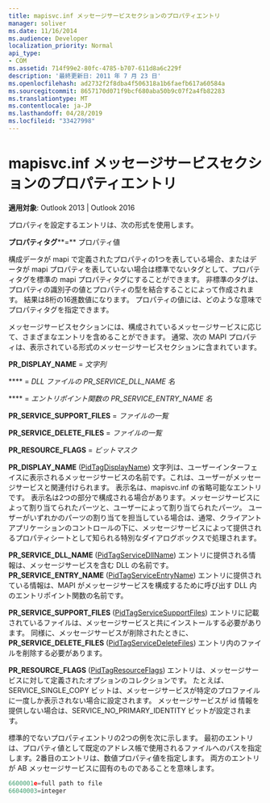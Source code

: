 ```yaml
---
title: mapisvc.inf メッセージサービスセクションのプロパティエントリ
manager: soliver
ms.date: 11/16/2014
ms.audience: Developer
localization_priority: Normal
api_type:
- COM
ms.assetid: 714f99e2-80fc-4785-b707-611d8a6c229f
description: '最終更新日: 2011 年 7 月 23 日'
ms.openlocfilehash: ad2732f2f8dba4f506318a1b6faefb617a60584a
ms.sourcegitcommit: 8657170d071f9bcf680aba50b9c07f2a4fb82283
ms.translationtype: MT
ms.contentlocale: ja-JP
ms.lasthandoff: 04/28/2019
ms.locfileid: "33427998"
---
```

# <a name="property-entries-in-mapisvcinf-message-service-sections"></a>mapisvc.inf メッセージサービスセクションのプロパティエントリ

  
  
**適用対象**: Outlook 2013 | Outlook 2016 
  
プロパティを設定するエントリは、次の形式を使用します。
  
 **プロパティタグ****=** プロパティ値 
  
構成データが mapi で定義されたプロパティの1つを表している場合、またはデータが mapi プロパティを表していない場合は標準でないタグとして、プロパティタグを標準の mapi プロパティタグにすることができます。 非標準のタグは、プロパティの識別子の値とプロパティの型を結合することによって作成されます。 結果は8桁の16進数値になります。 プロパティの値には、どのような意味でプロパティタグを指定できます。 
  
メッセージサービスセクションには、構成されているメッセージサービスに応じて、さまざまなエントリを含めることができます。 通常、次の MAPI プロパティは、表示されている形式のメッセージサービスセクションに含まれています。
  
 **PR_DISPLAY_NAME** =  _文字列_
  
 **** =  _DLL ファイルの PR_SERVICE_DLL_NAME 名_
  
 **** =  _エントリポイント関数の PR_SERVICE_ENTRY_NAME 名_
  
 **PR_SERVICE_SUPPORT_FILES** =  _ファイルの一覧_
  
 **PR_SERVICE_DELETE_FILES** =  _ファイルの一覧_
  
 **PR_RESOURCE_FLAGS** =  _ビットマスク_
  
**PR_DISPLAY_NAME** ([PidTagDisplayName](pidtagdisplayname-canonical-property.md)) 文字列は、ユーザーインターフェイスに表示されるメッセージサービスの名前です。これは、ユーザーがメッセージサービスと関連付けられます。 表示名は、mapisvc.inf の省略可能なエントリです。 表示名は2つの部分で構成される場合があります。メッセージサービスによって割り当てられたパーツと、ユーザーによって割り当てられたパーツ。 ユーザーがいずれかのパーツの割り当てを担当している場合は、通常、クライアントアプリケーションのコントロールの下に、メッセージサービスによって提供されるプロパティシートとして知られる特別なダイアログボックスで処理されます。 
  
**PR_SERVICE_DLL_NAME** ([PidTagServiceDllName](pidtagservicedllname-canonical-property.md)) エントリに提供される情報は、メッセージサービスを含む DLL の名前です。 **PR_SERVICE_ENTRY_NAME** ([PidTagServiceEntryName](pidtagserviceentryname-canonical-property.md)) エントリに提供されている情報は、MAPI がメッセージサービスを構成するために呼び出す DLL 内のエントリポイント関数の名前です。 
  
**PR_SERVICE_SUPPORT_FILES** ([PidTagServiceSupportFiles](pidtagservicesupportfiles-canonical-property.md)) エントリに記載されているファイルは、メッセージサービスと共にインストールする必要があります。 同様に、メッセージサービスが削除されたときに、 **PR_SERVICE_DELETE_FILES** ([PidTagServiceDeleteFiles](pidtagservicedeletefiles-canonical-property.md)) エントリ内のファイルを削除する必要があります。 
  
**PR_RESOURCE_FLAGS** ([PidTagResourceFlags](pidtagresourceflags-canonical-property.md)) エントリは、メッセージサービスに対して定義されたオプションのコレクションです。 たとえば、SERVICE_SINGLE_COPY ビットは、メッセージサービスが特定のプロファイルに一度しか表示されない場合に設定されます。 メッセージサービスが id 情報を提供しない場合は、SERVICE_NO_PRIMARY_IDENTITY ビットが設定されます。 
  
標準的でないプロパティエントリの2つの例を次に示します。 最初のエントリは、プロパティ値として既定のアドレス帳で使用されるファイルへのパスを指定します。2番目のエントリは、数値プロパティ値を指定します。 両方のエントリが AB メッセージサービスに固有のものであることを意味します。
  
```cpp
6600001e=full path to file
66040003=integer

```


